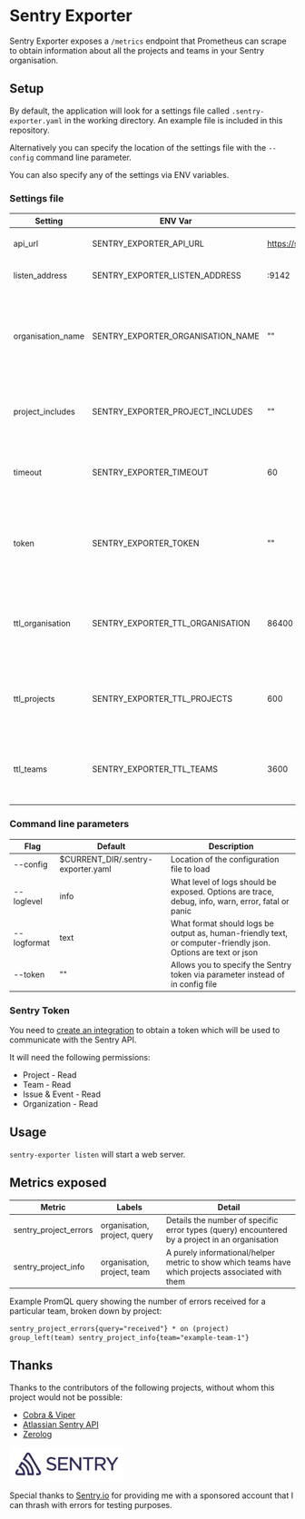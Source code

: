 # Sentry Exporter

Sentry Exporter exposes a `/metrics` endpoint that Prometheus can scrape to obtain information about all the projects and teams in your Sentry organisation.

## Setup

By default, the application will look for a settings file called `.sentry-exporter.yaml` in the working directory.  An example file is included in this repository.

Alternatively you can specify the location of the settings file with the `--config` command line parameter.

You can also specify any of the settings via ENV variables.

### Settings file

| Setting | ENV Var | Default | Description |
| ------- | ------- | ------- | ----------- |
| api_url | SENTRY_EXPORTER_API_URL | https://sentry.io/api/0/ | URL that points to your Sentry API
| listen_address | SENTRY_EXPORTER_LISTEN_ADDRESS | :9142 | Address to start the web server on
| organisation_name | SENTRY_EXPORTER_ORGANISATION_NAME | "" | This is a **required** setting. The organisation slug for your account.  This is queried to extract a list of teams
| project_includes | SENTRY_EXPORTER_PROJECT_INCLUDES | "" | Comma separated list of project slugs to include in the export
| timeout | SENTRY_EXPORTER_TIMEOUT | 60 | The maximum amount of seconds to wait for the Sentry API to respond
| token | SENTRY_EXPORTER_TOKEN | "" | This is a **required** setting. It allows communication with the Sentry API. More details below
| ttl_organisation | SENTRY_EXPORTER_TTL_ORGANISATION | 86400 | The duration in seconds to hold organisation information in memory (no request to Sentry)
| ttl_projects | SENTRY_EXPORTER_TTL_PROJECTS | 600 | The duration in seconds to hold project information in memory (no request to Sentry)
| ttl_teams | SENTRY_EXPORTER_TTL_TEAMS | 3600 | The duration in seconds to hold team information in memory (no request to Sentry)


### Command line parameters

| Flag | Default | Description |
| ---- | ------- | ----------- |
| --config | $CURRENT_DIR/.sentry-exporter.yaml | Location of the configuration file to load
| --loglevel | info | What level of logs should be exposed.  Options are trace, debug, info, warn, error, fatal or panic
| --logformat | text | What format should logs be output as, human-friendly text, or computer-friendly json. Options are text or json
| --token | "" | Allows you to specify the Sentry token via parameter instead of in config file


### Sentry Token

You need to [create an integration](https://blog.sentry.io/2019/08/21/sentrys-internal-integrations-build-internal-tools-that-fit-your-workflow) to obtain a token which will be used to communicate with the Sentry API.

It will need the following permissions:
* Project - Read
* Team - Read
* Issue & Event - Read
* Organization - Read

## Usage

`sentry-exporter listen` will start a web server.

## Metrics exposed

| Metric | Labels | Detail |
| ------ | ------ | ------ |
| sentry_project_errors | organisation, project, query | Details the number of specific error types (query) encountered by a project in an organisation
| sentry_project_info | organisation, project, team | A purely informational/helper metric to show which teams have which projects associated with them

Example PromQL query showing the number of errors received for a particular team, broken down by project:
```
sentry_project_errors{query="received"} * on (project) group_left(team) sentry_project_info{team="example-team-1"}
```


## Thanks

Thanks to the contributors of the following projects, without whom this project would not be possible:
* [Cobra & Viper](https://github.com/spf13/cobra)
* [Atlassian Sentry API](https://github.com/atlassian/go-sentry-api)
* [Zerolog](https://github.com/rs/zerolog)


[![Sentry](assets//sentry-wordmark-dark-202x60.png "Sentry")](https://sentry.io/)

Special thanks to [Sentry.io](https://sentry.io/) for providing me with a sponsored account that I can thrash with errors for testing purposes.
